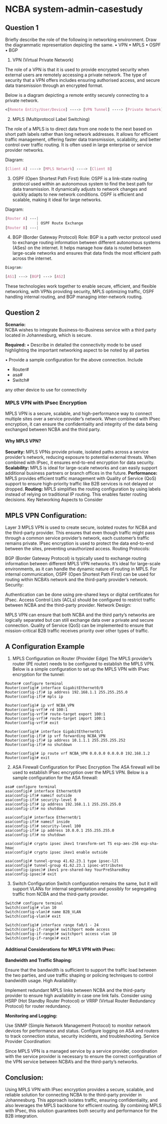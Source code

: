 # NCBA system-admin-casestudy
## Question 1 

Briefly describe the role of the following in networking environment. Draw the diagrammatic representation depicting the same. 
•	VPN 
•	MPLS 
•	OSPF
•	BGP 

1. VPN (Virtual Private Network)

The role of a VPN is that it is used to provide encrypted security when external users are remotely accessing a private network. The type of security that a VPN offers includes ensuring authorised access, and secure data transmission through an encrypted format.

Below is a diagram depicting a remote entity securely connecting to a private network.

```css
<[Remote Entity/User/Device] ----> [VPN Tunnel] ----> [Private Network]
```

2. MPLS (Multiprotocol Label Switching)

The role of a MPLS is to direct data from one node to the next based on short path labels rather than long network addresses. It allows for efficient traffic management, offering faster data transmission, scalability, and better control over traffic routing. It is often used in large enterprise or service provider networks.

Diagram:

```css
[Client A] ----> [MPLS Network] ----> [Client B]
```

3. OSPF (Open Shortest Path First)
Role: OSPF is a link-state routing protocol used within an autonomous system to find the best path for data transmission. It dynamically adjusts to network changes and quickly adapts to new network conditions. OSPF is efficient and scalable, making it ideal for large networks.

Diagram:
```css
[Router A] ---|  
              | OSPF Route Exchange 
[Router B] ---|  
```

4. BGP (Border Gateway Protocol)
Role: BGP is a path vector protocol used to exchange routing information between different autonomous systems (ASes) on the internet. It helps manage how data is routed between large-scale networks and ensures that data finds the most efficient path across the internet.

```css
Diagram:

[AS1] ---> [BGP] ---> [AS2]
```

These technologies work together to enable secure, efficient, and flexible networking, with VPNs providing security, MPLS optimizing traffic, OSPF handling internal routing, and BGP managing inter-network routing.

## Question 2
 
**Scenario:**  
NCBA wishes to integrate Business-to-Business service with a third party located in Johannesburg, which is secure. 
 
**Required:** 
•	Describe in detailed the connectivity mode to be used highlighting the important networking aspect to be noted by all parties 
 
•	Provide a sample configuration for the above connection. Include

-	Router# 
-	asa# 
-	Switch#
	
any other device to use for connectivity 

### MPLS VPN with IPsec Encryption
MPLS VPN is a secure, scalable, and high-performance way to connect multiple sites over a service provider’s network. When combined with IPsec encryption, it can ensure the confidentiality and integrity of the data being exchanged between NCBA and the third party.

#### Why MPLS VPN?

__Security:__ MPLS VPNs provide private, isolated paths across a service provider’s network, reducing exposure to potential external threats. When combined with IPsec, it ensures end-to-end encryption for data security.
__Scalability:__ MPLS is ideal for large-scale networks and can easily support additional business partners or branch offices in the future.
__Performance:__ MPLS provides efficient traffic management with Quality of Service (QoS) support to ensure high-priority traffic like B2B services is not delayed or dropped.
__Routing:__ MPLS simplifies the routing configuration by using labels instead of relying on traditional IP routing. This enables faster routing decisions.
Key Networking Aspects to Consider

## MPLS VPN Configuration:

Layer 3 MPLS VPN is used to create secure, isolated routes for NCBA and the third-party provider. This ensures that even though traffic might pass through a common service provider’s network, each customer’s traffic remains private.
IPsec encryption is used to protect the data end-to-end between the sites, preventing unauthorized access.
Routing Protocols:

BGP (Border Gateway Protocol) is typically used to exchange routing information between different MPLS VPN networks. It’s ideal for large-scale environments, as it can handle the dynamic nature of routing in MPLS.
For internal communication, OSPF (Open Shortest Path First) can be used for routing within NCBA’s network and the third-party provider’s network.
Security:

Authentication can be done using pre-shared keys or digital certificates for IPsec.
Access Control Lists (ACLs) should be configured to restrict traffic between NCBA and the third-party provider.
Network Design:

MPLS VPN can ensure that both NCBA and the third party’s networks are logically separated but can still exchange data over a private and secure connection.
Quality of Service (QoS) can be implemented to ensure that mission-critical B2B traffic receives priority over other types of traffic.

## A Configuration Example

1. MPLS Configuration on Router (Provider Edge)
The MPLS provider’s router (PE router) needs to be configured to establish the MPLS VPN. Below is a simple configuration to set up the MPLS VPN with IPsec encryption for the tunnel:

``` 
Router# configure terminal
Router(config)# interface GigabitEthernet0/0
Router(config-if)# ip address 192.168.1.1 255.255.255.0
Router(config-if)# mpls ip

Router(config)# ip vrf NCBA_VPN
Router(config-vrf)# rd 100:1
Router(config-vrf)# route-target export 100:1
Router(config-vrf)# route-target import 100:1
Router(config-vrf)# exit

Router(config)# interface GigabitEthernet0/1
Router(config-if)# ip vrf forwarding NCBA_VPN
Router(config-if)# ip address 10.1.1.1 255.255.255.252
Router(config-if)# no shutdown

Router(config)# ip route vrf NCBA_VPN 0.0.0.0 0.0.0.0 192.168.1.2
Router(config)# exit
```

2. ASA Firewall Configuration for IPsec Encryption
The ASA firewall will be used to establish IPsec encryption over the MPLS VPN. Below is a sample configuration for the ASA firewall:

``` 
asa# configure terminal
asa(config)# interface Ethernet0/0
asa(config-if)# nameif outside
asa(config-if)# security-level 0
asa(config-if)# ip address 192.168.1.1 255.255.255.0
asa(config-if)# no shutdown

asa(config)# interface Ethernet0/1
asa(config-if)# nameif inside
asa(config-if)# security-level 100
asa(config-if)# ip address 10.0.0.1 255.255.255.0
asa(config-if)# no shutdown

asa(config)# crypto ipsec ikev1 transform-set TS esp-aes-256 esp-sha-hmac
asa(config)# crypto ipsec ikev1 enable outside

asa(config)# tunnel-group 41.62.23.1 type ipsec-l2l
asa(config)# tunnel-group 41.62.23.1 ipsec-attributes
asa(config-ipsec)# ikev1 pre-shared-key YourPreSharedKey
asa(config-ipsec)# exit
``` 

3. Switch Configuration
Switch configuration remains the same, but it will support VLANs for internal segmentation and possibly for segregating traffic from NCBA and the third-party provider.

``` 
Switch# configure terminal
Switch(config)# vlan 10
Switch(config-vlan)# name B2B_VLAN
Switch(config-vlan)# exit

Switch(config)# interface range fa0/1 - 24
Switch(config-if-range)# switchport mode access
Switch(config-if-range)# switchport access vlan 10
Switch(config-if-range)# exit
``` 

#### Additional Considerations for MPLS VPN with IPsec:

__Bandwidth and Traffic Shaping:__

Ensure that the bandwidth is sufficient to support the traffic load between the two parties, and use traffic shaping or policing techniques to control bandwidth usage.
High Availability:

Implement redundant MPLS links between NCBA and the third-party provider to ensure high availability in case one link fails.
Consider using HSRP (Hot Standby Router Protocol) or VRRP (Virtual Router Redundancy Protocol) for router redundancy.

__Monitoring and Logging:__

Use SNMP (Simple Network Management Protocol) to monitor network devices for performance and status.
Configure logging on ASA and routers to track connection status, security incidents, and troubleshooting.
Service Provider Coordination:

Since MPLS VPN is a managed service by a service provider, coordination with the service provider is necessary to ensure the correct configuration of the VPN service between NCBA’s and the third-party’s networks.

## Conclusion:
Using MPLS VPN with IPsec encryption provides a secure, scalable, and reliable solution for connecting NCBA to the third-party provider in Johannesburg. This approach isolates traffic, ensuring confidentiality, and also leverages the MPLS backbone for efficient routing. By combining MPLS with IPsec, this solution guarantees both security and performance for the B2B integration.

